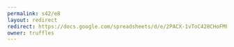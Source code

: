```yaml
---
permalink: s42/e8
layout: redirect
redirect: https://docs.google.com/spreadsheets/d/e/2PACX-1vToC428CHoFMFPCJ1BTejJIkUwE0b_a2Nx2_oZqdvbmjzLjgQ9Bh51SKSrW9Nlqneol3QPQsdH6xHTR/pubhtml
owner: truffles
---
```

